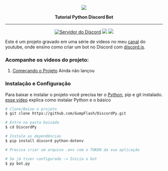 <p align="center">
    <img src="https://yt3.ggpht.com/a/AATXAJx_w1yTgLhkYXUxNo4iIZHzIr5ls0sb9Jbm9A=s100-c-k-c0xffffffff-no-rj-mo">
    <p align="center"><b>Tutorial Python Discord Bot</b><p>
</p>

<hr>
<p align="center">
<a alt="Servidor do Discord">
    <a href="https://discord.gg/4GYN6bV"><img src="https://discordapp.com/api/guilds/330547455273992202/embed.png" alt="Servidor do Discord" /></a>
</a>
<a>
    <img src="https://img.shields.io/twitch/status/gumpflash?color=%23c9459b">
</a>
<a alt="Contribuidores">
    <img src="https://img.shields.io/github/contributors/GumpFlash/DiscordPy?color=%23c9459b&label=contribuidores" >
</a>
</p>

Este é um projeto gravado em uma série de videos no meu [canal](https://www.youtube.com/gumpflash) do youtube, onde ensino como criar um bot no Discord com [discord.js](https://discordpy.readthedocs.io/en/latest/index.html).

### Acompanhe os videos do projeto:
1. [Começando o Projeto]() Ainda não lançou


### Instalação e Configuração
Para baixar e instalar o projeto você precisa ter o [Python](https://www.python.org/), pip e git instalado. [esse video](https://www.youtube.com/watch?v=2OUM6Jm_7j0) explica como instalar Python e o básico
```bash
# Clone/Baixe o projeto
$ git clone https://github.com/GumpFlash/DiscordPy.git

# Entre na pasta baixada
$ cd DiscordPy

# Instale as dependências
$ pip install discord python-dotenv

# Precisa criar um arquivo .env com o TOKEN da sua aplicação

# Se já tiver configurado -> Inicia o bot
$ py bot.py
```
